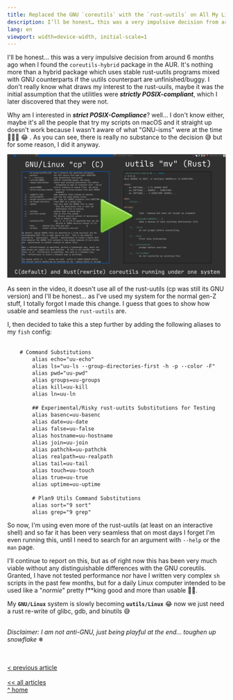 ```yaml
---
title: Replaced the GNU `coreutils` with the `rust-uutils` on All My Linux Machines
description: I’ll be honest… this was a very impulsive decision from around 6 months ago when I found the coreutils-hybrid package in the AUR. It’s nothing more than a hybrid package which uses stable rust-uutils programs mixed with GNU counterparts if the uutils counterpart are unfinished/buggy. I don’t really know what draws my interest to the rust-uuils, maybe it was the initial assumption that the utilitles were strictly POSIX-compliant, which I later discovered that they were not.
lang: en
viewport: width=device-width, initial-scale=1
---
```


<meta name="color-scheme" content="light dark">

I'll be honest… this was a very impulsive decision from around 6 months ago when I found the `coreutils-hybrid` package in the AUR. It's nothing more than a hybrid package which uses stable rust-uutils programs mixed with GNU counterparts if the uutils counterpart are unfinished/buggy. I don't really know what draws my interest to the rust-uuils, maybe it was the initial assumption that the utilitles were ***strictly POSIX-compliant***, which I later discovered that they were not. 

Why am I interested in ***strict POSIX-Compliance***? well… I don't know either, maybe it's all the people that try my scripts on macOS and it straight up doesn't work because I wasn't aware of what "GNU-isms" were at the time 🤦🏽‍♂️ 😂 . As you can see, there is really no substance to the decision 😅 but for some reason, I did it anyway.

[![rust-uutils video](rust-uutils.webp)](rust-uutils.mp4)

As seen in the video, it doesn't use all of the rust-uutils (cp was still its GNU version) and I'll be honest… as I've used my system for the normal gen-Z stuff, I totally forgot I made this change. I guess that goes to show how usable and seamless the `rust-uutils` are.

I, then decided to take this a step further by adding the following aliases to my `fish` config:

```

    # Command Substitutions 
        alias echo="uu-echo"
        alias ls="uu-ls --group-directories-first -h -p --color -F"
        alias pwd="uu-pwd"
        alias groups=uu-groups
        alias kill=uu-kill
        alias ln=uu-ln

        ## Experimental/Risky rust-uutits Substitutions for Testing
        alias basenc=uu-basenc
        alias date=uu-date
        alias false=uu-false
        alias hostname=uu-hostname
        alias join=uu-join
        alias pathchk=uu-pathchk
        alias realpath=uu-realpath
        alias tail=uu-tail
        alias touch=uu-touch
        alias true=uu-true
        alias uptime=uu-uptime

        # Plan9 Utils Command Substitutions
        alias sort="9 sort"
        alias grep="9 grep"

```

So now, I'm using even more of the rust-uutils (at least on an interactive shell) and so far it has been very seamless that on most days I forget I'm even running this, until I need to search for an argument with `--help` or the `man` page.

I'll continue to report on this, but as of right now this has been very much viable without any distinguishable differences with the GNU coreutils. Granted, I have not tested performance nor have I written very complex `sh` scripts in the past few months, but for a daily Linux computer intended to be used like a "*normie*" pretty f**king good and more than usable 👌🏽.

My **`GNU/Linux`** system is slowly becoming **`uutils/Linux`** 😂 now we just need a rust re-write of glibc, gdb, and binutils 😅

\
*Disclaimer: I am not anti-GNU, just being playful at the end… toughen up snowflake* ❄

\
\
[\< previous article](../01062023blogredesign)
\
\
[\<\< all articles](../../articles/)\
[\^ home](../../)
